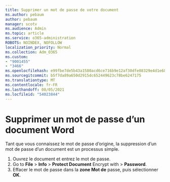 ```yaml
---
title: Supprimer un mot de passe de votre document
ms.author: pebaum
author: pebaum
manager: scotv
ms.audience: Admin
ms.topic: article
ms.service: o365-administration
ROBOTS: NOINDEX, NOFOLLOW
localization_priority: Normal
ms.collection: Adm_O365
ms.custom:
- "9001455"
- "3466"
ms.openlocfilehash: e99fbe7de5b43a1580acd6ce716b9e12af30dfe08329e4d1e68f843b11d577e2
ms.sourcegitcommit: b5f7da89a650d2915dc652449623c78be6247175
ms.translationtype: MT
ms.contentlocale: fr-FR
ms.lasthandoff: 08/05/2021
ms.locfileid: "54023844"
---
```

# <a name="remove-a-password-from-a-word-document"></a>Supprimer un mot de passe d’un document Word

Tant que vous connaissez le mot de passe d’origine, la suppression d’un mot de passe d’un document est un processus simple.

1. Ouvrez le document et entrez le mot de passe.
2. Go to **File**  >  **Info**  >  **Protect Document** Encrypt with  >  **Password**.
3. Effacer le mot de passe dans la **zone Mot de** passe, puis sélectionner **OK**.